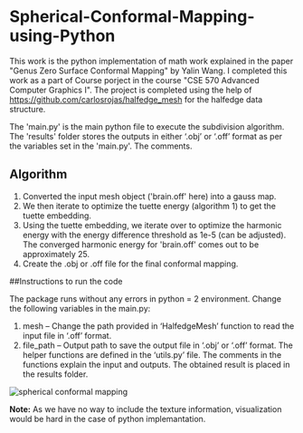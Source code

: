 # Spherical-Conformal-Mapping-using-Python

This work is the python implementation of math work explained in the paper "Genus Zero Surface Conformal Mapping" by Yalin Wang. I completed this work as a part of Course porject in the course "CSE 570 Advanced Computer Graphics I". The project is completed using the help of https://github.com/carlosrojas/halfedge_mesh for the halfedge data structure.

The 'main.py' is the main python file to execute the subdivision algorithm. The 'results' folder stores the outputs in either ‘.obj’ or ‘.off’ format as per the variables set in the 'main.py'. The comments.

## Algorithm

1)	Converted the input mesh object ('brain.off' here) into a gauss map.
2)	We then iterate to optimize the tuette energy (algorithm 1) to get the tuette embedding.
3)	Using the tuette embedding, we iterate over to optimize the harmonic energy with the energy difference threshold as 1e-5 (can be adjusted). The converged harmonic energy for 'brain.off' comes out to be approximately 25.
4)	Create the .obj or .off file for the final conformal mapping.

##Instructions to run the code

The package runs without any errors in python = 2 environment. Change the following variables in the main.py:
1)	mesh – Change the path provided in ‘HalfedgeMesh’ function to read the input file in ‘.off’ format. 
2)	file_path – Output path to save the output file in ‘.obj’ or ‘.off’ format.
The helper functions are defined in the ‘utils.py’ file. The comments in the functions explain the input and outputs.
The obtained result is placed in the results folder.

![spherical conformal mapping](https://github.com/vasavamsi/Spherical-Conformal-Mapping-using-Python/assets/58003228/dd91341a-00dd-4631-ae85-b1bad6206c60)

**Note:** As we have no way to include the texture information, visualization would be hard in the case of python implemantation.
